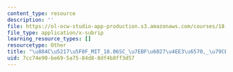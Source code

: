 ```yaml
---
content_type: resource
description: ''
file: https://ol-ocw-studio-app-production.s3.amazonaws.com/courses/18-06sc-linear-algebra-fall-2011/7cc74e90be695a7584d88df4b8ff3d57_884c52175f0f_MIT_18.06SC_7ebf60274ee36570-_79cb_2011.vtt
file_type: application/x-subrip
learning_resource_types: []
resourcetype: Other
title: "\u884C\u5217\u5F0F_MIT_18.06SC_\u7EBF\u6027\u4EE3\u6570,_\u79CB_2011.srt"
uid: 7cc74e90-be69-5a75-84d8-8df4b8ff3d57
---
```

